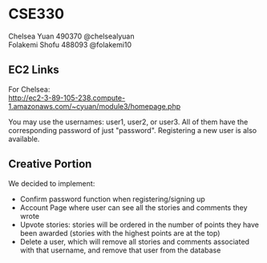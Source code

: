 # CSE330
Chelsea Yuan 490370 @chelsealyuan\
Folakemi Shofu 488093 @folakemi10



## EC2 Links
For Chelsea:\
http://ec2-3-89-105-238.compute-1.amazonaws.com/~cyuan/module3/homepage.php

You may use the usernames: user1, user2, or user3. All of them have the corresponding password of just "password". Registering a new user is also available.

## Creative Portion
We decided to implement:
* Confirm password function when registering/signing up
* Account Page where user can see all the stories and comments they wrote
* Upvote stories: stories will be ordered in the number of points they have been awarded (stories with the highest points are at the top)
* Delete a user, which will remove all stories and comments associated with that username, and remove that user from the database
